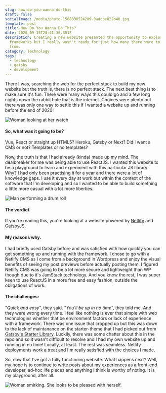 ```yaml
---
slug: how-do-you-wanna-do-this
draft: false
socialImage: /media/photo-1508830524289-0adcbe822b40.jpg
template: post
title: How Do You Wanna Do This?
date: 2020-09-15T20:41:36.351Z
description: Creating a new website presented the opportunity to explore new
  frameworks but I really wasn't ready for just how many there were to choose
  from.
category: Technology
tags:
  - technology
  - gatsby
  - development
---
```

There I was, searching the web for the perfect stack to build my new website but the truth is, there is no perfect stack. The next best thing is to make sure it's fun. There were many ways this could go and a few long nights down the rabbit hole that is the internet. Choices were plenty but there was only one way to settle this if I wanted a website up and running before the end of 2020!

![Woman looking at her watch](/media/tumblr_oj6coboopr1uc2rq2o6_400.webp)

#### **So, what was it going to be?**

Vue, React or straight up HTML5? Heroku, Gatsby or Next? Did I want a CMS or not? Templates or no templates?

Now, the truth is that I had already (kinda) made up my mind. The dealbreaker for me was being able to use ReactJS. I wanted this website to be a playground to learn and experiment with this particular JS library. Why? I had only been practising it for a year and there were a lot of knowledge gaps. I use it every day at work but within the context of the software that I'm developing and so I wanted to be able to build something a little more casual with a lot more liberties.

![Man performing a drum roll](/media/tenor1.gif)

#### **The verdict.**

If you're reading this, you're looking at a website powered by [Netlify](https://www.netlify.com/) and [GatsbyJS](https://www.gatsbyjs.com/).

#### **My reasons why.**

I had briefly used Gatsby before and was satisfied with how quickly you can get something up and running with the framework. I chose to go with a Netlify CMS as I come from a background in Wordpress and enjoy the visual benefits of seeing my post previews before actually posting them. I figured Netlify CMS was going to be a lot more secure and lightweight than WP though due to it's JamStack technology. And you know the rest, I was super keen to use ReactJS in a more free and easy fashion, outside the obligations of work.

#### **The challenges:**

"*Quick and easy*", they said. "*You'll be up in no time*", they told me. And they were wrong every time. I feel like nothing is ever that simple with web technologies whether that be environment factors or lack of experience with a framework. There was one issue that cropped up but this was down to the lack of maintanance on the starter-theme that I had picked out from [Gatsby's Starter Library](https://www.gatsbyjs.com/starters/). Luckily, there was some chatter about this in the repo and so it wasn't difficult to resolve and I had my own website up and running in no time! Locally, at least. The rest was seamless. Netlify deployments work a treat and I'm really satisfied with the choices I made.

So, now that I've got a fully functioning website. What happens next? Well, my hope is to continue to write posts about my experiences as a front-end developer, ad-hoc life pieces and anything I think is worthy of noting. It is my playground, after all.

![Woman smirking. She looks to be pleased with herself.](/media/tenor.gif)
